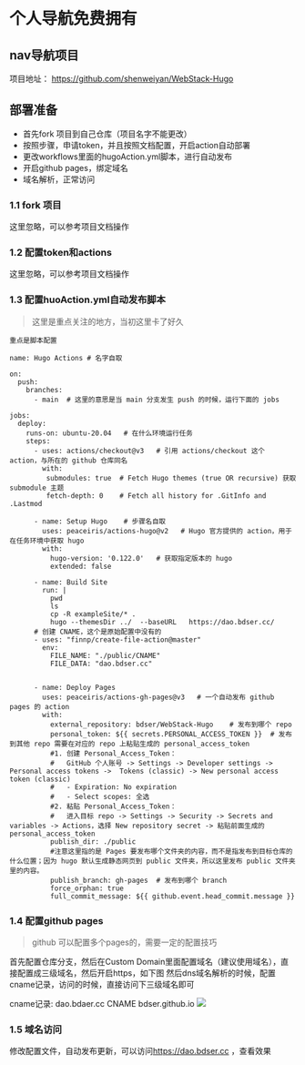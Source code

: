 # 个人导航免费拥有

## nav导航项目
项目地址： <https://github.com/shenweiyan/WebStack-Hugo>

## 部署准备
- 首先fork 项目到自己仓库（项目名字不能更改）
- 按照步骤，申请token，并且按照文档配置，开启action自动部署
- 更改workflows里面的hugoAction.yml脚本，进行自动发布
- 开启github pages，绑定域名
- 域名解析，正常访问

### 1.1 fork 项目
这里忽略，可以参考项目文档操作

### 1.2 配置token和actions
这里忽略，可以参考项目文档操作


### 1.3 配置huoAction.yml自动发布脚本
> 这里是重点关注的地方，当初这里卡了好久

`重点是脚本配置`

```
name: Hugo Actions # 名字自取

on:
  push:
    branches:
      - main  # 这里的意思是当 main 分支发生 push 的时候，运行下面的 jobs

jobs:
  deploy: 
    runs-on: ubuntu-20.04 	# 在什么环境运行任务
    steps:
      - uses: actions/checkout@v3   # 引用 actions/checkout 这个 action，与所在的 github 仓库同名
        with:
         submodules: true  # Fetch Hugo themes (true OR recursive) 获取 submodule 主题
         fetch-depth: 0    # Fetch all history for .GitInfo and .Lastmod
         
      - name: Setup Hugo	# 步骤名自取
        uses: peaceiris/actions-hugo@v2   # Hugo 官方提供的 action，用于在任务环境中获取 hugo
        with:
          hugo-version: '0.122.0'	# 获取指定版本的 hugo
          extended: false

      - name: Build Site
        run: |
          pwd
          ls
          cp -R exampleSite/* .
          hugo --themesDir ../  --baseURL   https://dao.bdser.cc/
      # 创建 CNAME，这个是原始配置中没有的
      - uses: "finnp/create-file-action@master"
        env:
          FILE_NAME: "./public/CNAME"
          FILE_DATA: "dao.bdser.cc"
          
          
      - name: Deploy Pages
        uses: peaceiris/actions-gh-pages@v3	  # 一个自动发布 github pages 的 action
        with:
          external_repository: bdser/WebStack-Hugo	  # 发布到哪个 repo
          personal_token: ${{ secrets.PERSONAL_ACCESS_TOKEN }}	# 发布到其他 repo 需要在对应的 repo 上粘贴生成的 personal_access_token
          #1. 创建 Personal_Access_Token：
          #   GitHub 个人账号 -> Settings -> Developer settings -> Personal access tokens ->  Tokens (classic) -> New personal access token (classic)
          #   - Expiration: No expiration
          #   - Select scopes: 全选
          #2. 粘贴 Personal_Access_Token：
          #   进入目标 repo -> Settings -> Security -> Secrets and variables -> Actions，选择 New repository secret -> 粘贴前面生成的 personal_access_token
          publish_dir: ./public	
          #注意这里指的是 Pages 要发布哪个文件夹的内容，而不是指发布到目标仓库的什么位置；因为 hugo 默认生成静态网页到 public 文件夹，所以这里发布 public 文件夹里的内容。
          publish_branch: gh-pages	# 发布到哪个 branch
          force_orphan: true
          full_commit_message: ${{ github.event.head_commit.message }}
```


### 1.4 配置github pages
> github 可以配置多个pages的，需要一定的配置技巧

首先配置仓库分支，然后在Custom Domain里面配置域名（建议使用域名），直接配置成三级域名，然后开启https，如下图
然后dns域名解析的时候，配置cname记录，访问的时候，直接访问下三级域名即可

cname记录: dao.bdaer.cc  CNAME  bdser.github.io
![](https://gitee.com/budongshu/blogimg/raw/master/img/202403131806185.png)

### 1.5 域名访问
修改配置文件，自动发布更新，可以访问<https://dao.bdser.cc> ，查看效果






